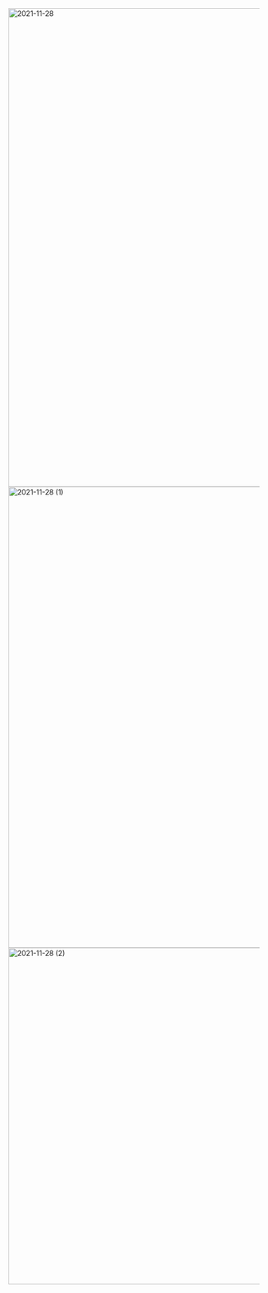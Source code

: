 <img width="957" alt="2021-11-28" src="https://user-images.githubusercontent.com/86638388/143806916-3e35c9ac-9a03-4954-85c8-02f62fcc20e6.png">
<img width="922" alt="2021-11-28 (1)" src="https://user-images.githubusercontent.com/86638388/143806942-8214c76c-de57-4727-b2da-7fd4e40e71f3.png">
<img width="673" alt="2021-11-28 (2)" src="https://user-images.githubusercontent.com/86638388/143806957-98214560-1a5e-414b-9899-55634780a0d6.png">
